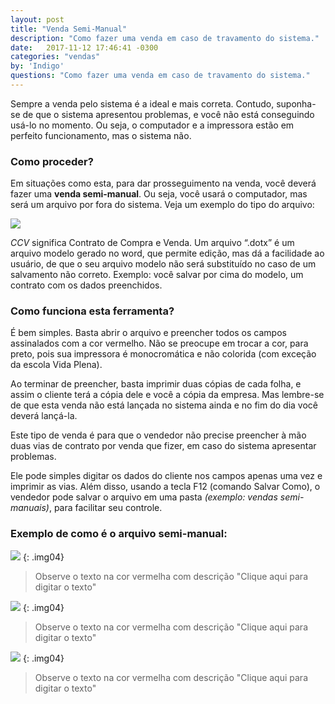 ```yaml
---
layout: post
title: "Venda Semi-Manual"
description: "Como fazer uma venda em caso de travamento do sistema."
date:   2017-11-12 17:46:41 -0300
categories: "vendas"
by: 'Indigo'
questions: "Como fazer uma venda em caso de travamento do sistema."
---
```


Sempre a venda pelo sistema é a ideal e mais correta. Contudo, suponha-se de que o sistema apresentou problemas, e você não está conseguindo usá-lo no momento. Ou seja, o computador e a impressora estão em perfeito funcionamento, mas o sistema não.

### Como proceder?

Em situações como esta, para dar prosseguimento na venda, você deverá fazer uma **venda semi-manual**. Ou seja, você usará o computador, mas será um arquivo por fora do sistema. Veja um exemplo do tipo do arquivo:

  ![](../../assets/img/vendas/-04/-04-01/01.png)

*CCV* significa Contrato de Compra e Venda. Um arquivo “.dotx” é um arquivo modelo gerado no word, que permite edição, mas dá a facilidade ao usuário, de que o seu arquivo modelo não será substituído no caso de um salvamento não correto.
Exemplo: você salvar por cima do modelo, um contrato com os dados preenchidos.

### Como funciona esta ferramenta?

É bem simples.
Basta abrir o arquivo e preencher todos os campos assinalados com a cor vermelho. Não se preocupe em trocar a cor, para preto, pois sua impressora é monocromática e não colorida (com exceção da escola Vida Plena).

Ao terminar de preencher, basta imprimir duas cópias de cada folha, e assim o cliente terá a cópia dele e você a cópia da empresa. Mas lembre-se de que esta venda não está lançada no sistema ainda e no fim do dia você deverá lançá-la.

Este tipo de venda é para que o vendedor não precise preencher à mão duas vias de contrato por venda que fizer, em caso do sistema apresentar problemas.

Ele pode simples digitar os dados do cliente nos campos apenas uma vez e imprimir as vias. Além disso, usando a tecla F12 (comando Salvar Como), o vendedor pode salvar o arquivo em uma pasta *(exemplo: vendas semi-manuais)*, para facilitar seu controle.

### Exemplo de como é o arquivo semi-manual:

  ![](../../assets/img/vendas/-04/-04-01/02.png)
  {: .img04}
  >
  >Observe o texto na cor vermelha com descrição "Clique aqui para digitar o texto"
  >

  ![](../../assets/img/vendas/-04/-04-01/03.png)
  {: .img04}
  >
  >Observe o texto na cor vermelha com descrição "Clique aqui para digitar o texto"
  >

  ![](../../assets/img/vendas/-04/-04-01/04.png)
  {: .img04}
  >
  >Observe o texto na cor vermelha com descrição "Clique aqui para digitar o texto"
  >
